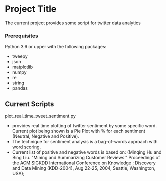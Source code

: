 # Project Title

The current project provides some script for twitter data analytics

### Prerequisites

Python 3.6 or upper with the following packages:
- tweepy
- json
- matplotlib
- numpy
- re
- string
- pandas

## Current Scripts

plot_real_time_tweet_sentiment.py
- provides real time plotting of twitter sentiment by some specific word. Current plot being shown is a Pie Plot with % for each sentiment (Neutral, Negative and Positive).
- The technique for sentiment analysis is a bag-of-words approach with word scoring. 
- Current list of positive and negative words is based on: (Minqing Hu and Bing Liu. "Mining and Summarizing Customer Reviews." Proceedings of the ACM SIGKDD International Conference on Knowledge ; Discovery and Data Mining (KDD-2004), Aug 22-25, 2004, Seattle, Washington, USA);

